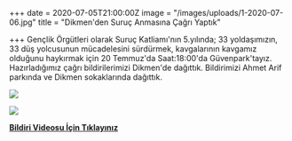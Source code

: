 +++
date = 2020-07-05T21:00:00Z
image = "/images/uploads/1-2020-07-06.jpg"
title = "Dikmen'den Suruç Anmasına Çağrı Yaptık"

+++
Gençlik Örgütleri olarak Suruç Katliamı'nın 5.yılında; 33 yoldaşımızın, 33 düş yolcusunun mücadelesini sürdürmek, kavgalarının kavgamız olduğunu haykırmak için 20 Temmuz'da Saat:18:00'da Güvenpark'tayız. Hazırladığımız çağrı bildirilerimizi Dikmen'de dağıttık. Bildirimizi Ahmet Arif parkında ve Dikmen sokaklarında dağıttık.

![](/images/uploads/2-2020-07-06.jpg)

![](/images/uploads/3-2020-07-06.jpg)

[**Bildiri Videosu İçin Tıklayınız**](https://twitter.com/karaladergi/status/1279813370410160128)